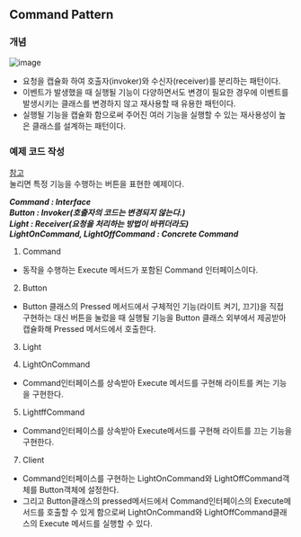 ## Command Pattern

### 개념

![image](https://user-images.githubusercontent.com/5865308/205651189-86d739c8-6a22-420e-ab38-feb2bd1329ef.png)

* 요청을 캡슐화 하여 호출자(invoker)와 수신자(receiver)를 분리하는 패턴이다.
* 이벤트가 발생했을 때 실행될 기능이 다양하면서도 변경이 필요한 경우에 이벤트를 발생시키는 클래스를 변경하지 않고 재사용할 때 유용한 패턴이다. 
* 실행될 기능을 캡슐화 함으로써 주어진 여러 기능을 실행할 수 있는 재사용성이 높은 클래스를 설계하는 패턴이다. 

### 예제 코드 작성

[참고](https://leveloper.tistory.com/156)   
눌리면 특정 기능을 수행하는 버튼을 표현한 예제이다. 

***Command : Interface***   
***Button : Invoker(호출자의 코드는 변경되지 않는다.)***   
***Light : Receiver(요청을 처리하는 방법이 바뀌더라도)***   
***LightOnCommand, LightOffCommand : Concrete Command***   

1. Command 
* 동작을 수행하는 Execute 메서드가 포함된 Command 인터페이스이다. 

2. Button
* Button 클래스의 Pressed 메서드에서 구체적인 기능(라이트 켜기, 끄기)을 직접 구현하는 대신 버튼을 눌렀을 때 실행될 기능을 Button 클래스 외부에서 제공받아 캡슐화해 Pressed 메서드에서 호출한다. 

3. Light

4. LightOnCommand
* Command인터페이스를 상속받아 Execute 메서드를 구현해 라이트를 켜는 기능을 구현한다.

5. LightffCommand
* Command인터페이스를 상속받아 Execute메서드를 구현해 라이트를 끄는 기능을 구현한다. 

7. Client 
* Command인터페이스를 구현하는 LightOnCommand와 LightOffCommand객체를 Button객체에 설정한다. 
* 그리고 Button클래스의 pressed메서드에서 Command인터페이스의 Execute메서드를 호출할 수 있게 함으로써 LightOnCommand와 LightOffCommand클래스의 Execute 메서드를 실행할 수 있다. 
